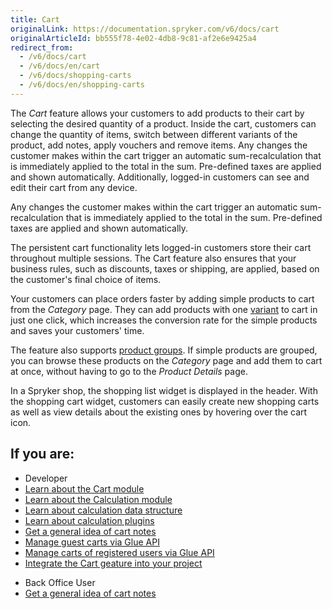 ```yaml
---
title: Cart
originalLink: https://documentation.spryker.com/v6/docs/cart
originalArticleId: bb555f78-4e02-4db8-9c81-af2e6e9425a4
redirect_from:
  - /v6/docs/cart
  - /v6/docs/en/cart
  - /v6/docs/shopping-carts
  - /v6/docs/en/shopping-carts
---
```


The *Cart* feature allows your customers to add products to their cart by selecting the desired quantity of a product. Inside the cart, customers can change the quantity of items, switch between different variants of the product, add notes, apply vouchers and remove items. Any changes the customer makes within the cart trigger an automatic sum-recalculation that is immediately applied to the total in the sum. Pre-defined taxes are applied and shown automatically. Additionally, logged-in customers can see and edit their cart from any device.

Any changes the customer makes within the cart trigger an automatic sum-recalculation that is immediately applied to the total in the sum. Pre-defined taxes are applied and shown automatically.

The persistent cart functionality lets logged-in customers store their cart throughout multiple sessions. The Cart feature also ensures that your business rules, such as discounts, taxes or shipping, are applied, based on the customer's final choice of items.

Your customers can place orders faster by adding simple products to cart from the *Category* page. They can add products with one [variant](docs\scos\user\features\202009.0\product\product-feature-overview\product-overview.md) to cart in just one click, which increases the conversion rate for the simple products and saves your customers' time.

The feature also supports [product groups](/docs/scos/user/features/{{page.version}}/product-groups/product-groups.html). If simple products are grouped, you can browse these products on the *Category* page and add them to cart at once, without having to go to the *Product Details* page.

In a Spryker shop, the shopping list widget is displayed in the header. With the shopping cart widget, customers can easily create new shopping carts as well as view details about the existing ones by hovering over the cart icon.

## If you are:

<div class="mr-container">
    <div class="mr-list-container">
        <!-- col1 -->
        <div class="mr-col">
            <ul class="mr-list mr-list-green">
                <li class="mr-title">Developer</li>
                <li><a href="https://documentation.spryker.com/docs/cart-functionality" class="mr-link">Learn about the Cart module</a></li>
                <li><a href="https://documentation.spryker.com/docs/calculation-3-0" class="mr-link">Learn about the Calculation module</a></li>
                <li><a href="https://documentation.spryker.com/docs/calculation-data-structure" class="mr-link">Learn about calculation data structure</a></li>
                <li><a href="https://documentation.spryker.com/docs/calculator-plugins" class="mr-link">Learn about calculation plugins</a></li>
                <li><a href="https://documentation.spryker.com/docs/cart-notes" class="mr-link">Get a general idea of cart notes</a></li>
               <li><a href="https://documentation.spryker.com/docs/en/managing-guest-carts" class="mr-link">Manage guest carts via Glue API</a></li>
                <li><a href="https://documentation.spryker.com/docs/en/managing-carts-of-registered-users" class="mr-link">Manage carts of registered users via Glue API</a></li>
                <li><a href="https://documentation.spryker.com/docs/cart-feature-integration" class="mr-link">Integrate the Cart geature into your project</a></li>
            </ul>
        </div>
        <!-- col2 -->
        <div class="mr-col">
            <ul class="mr-list mr-list-blue">
                <li class="mr-title"> Back Office User</li>
                <li><a href="https://documentation.spryker.com/docs/cart-notes" class="mr-link">Get a general idea of cart notes</a></li>
            </ul>
        </div>
    </div>
</div>

